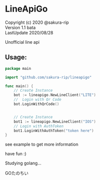 # LineApiGo
Copyright (c) 2020 @sakura-rip\
Version 1.1 bata\
LastUpdate 2020/08/28



Unofficial line api



## Usage:
```Go
package main

import "github.com/sakura-rip/lineapigo"

func main() {
    // Create Instance
    bot := lineapigo.NewLineClient("LITE")
    //  Login with Qr Code
    bot.LoginWithQrCode()


    // Create Instance
    bot1 := lineapigo.NewLineClient("IOS")
    // Login with AuthToken
    bot1.LoginWithAuthToken("token here")
}
```
see example to get more information


have fun :)

Studying golang...

GOたのちい
